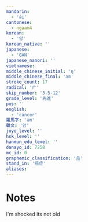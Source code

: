 ```yaml
---
mandarin:
  - 'ái'
cantonese:
  - ngaam4
korean:
  - '암'
korean_native: ''
japanese:
  - 'GAN'
japanese_nanori: ''
vietnamese:
middle_chinese_initial: 'ŋ'
middle_chinese_final: 'am'
stroke_count: 17
radical: '疒'
skip_number: '3-5-12'
grade_level: '先進'
pos: ''
english:
  - 'cancer'
羅馬字: 'am'
韓文: '암'
joyo_level: ''
hsk_level: ''
hanmun_edu_level: ''
danayo_id: 7258
mc_id: 0
graphemic_classification: '嵒'
stand_in: '癌症'
aliases:
---
```


# Notes
I'm shocked its not old
